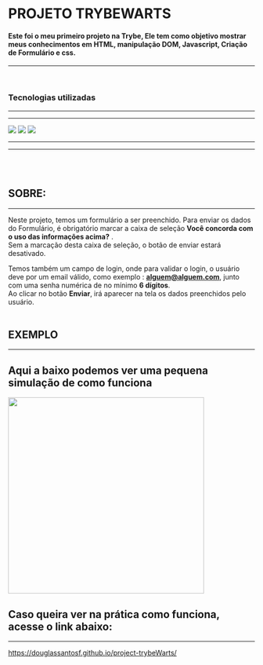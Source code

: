# PROJETO TRYBEWARTS

#### Este foi o meu primeiro projeto na **Trybe**, Ele tem como objetivo mostrar meus conhecimentos em **HTML**, **manipulação DOM**,  **Javascript**, **Criação de Formulário** e **css**.
---
<br>

### **Tecnologias utilizadas**
---
---


<img src="https://img.shields.io/badge/HTML5-E34F26?style=for-the-badge&logo=html5&logoColor=white"></img>
<img src="https://img.shields.io/badge/JavaScript-323330?style=for-the-badge&logo=javascript&logoColor=F7DF1E"></img>
<img src="https://img.shields.io/badge/CSS3-1572B6?style=for-the-badge&logo=css3&logoColor=white"></img>



---
---
<br>
<br>

## **SOBRE:**
---
 Neste projeto, temos um formulário a ser preenchido. Para enviar os dados do Formulário, é obrigatório marcar a caixa de seleção **Você concorda com o uso das informações acima?** . </br>
 Sem a marcação desta caixa de seleção, o botão de enviar estará desativado. </br>
 
 Temos também um campo de login, onde para validar o login, o usuário deve por um email válido, como exemplo : **alguem@alguem.com**, junto com uma senha numérica de no mínimo **6 dígitos**. </br>
 Ao clicar no botão **Enviar**, irá aparecer na tela os dados preenchidos pelo usuário.
<br>
<br>

## EXEMPLO
---
## Aqui a baixo podemos ver uma pequena simulação de como funciona
<img src="./ " width="400px">


## Caso queira ver na prática como funciona, acesse o link abaixo: 
---

https://douglassantosf.github.io/project-trybeWarts/
